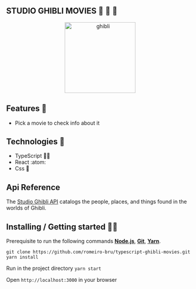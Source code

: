 ## STUDIO GHIBLI MOVIES 🌰 🌱 🌳

<p  align="center">
<img  src="https://media.giphy.com/media/Mbq13NNZn0J7a/giphy.gif?cid=790b761167844d4788a2547daa934605f90eff7e37ede823&rid=giphy.gif&ct=g"  height="190" alt="ghibli">
</p>

## Features 👾 
* Pick a movie to check info about it

## Technologies :mag_right:
* TypeScript 🔮💆
* React :atom:
* Css :nail_care:

## Api Reference
The [Studio Ghibli API](https://ghibliapi.herokuapp.com/) catalogs the people, places, and things found in the worlds of Ghibli.


## Installing / Getting started 👨‍🏭

Prerequisite to run the following commands <strong>[Node.js](https://nodejs.org/en/download/)</strong>, 
                           <strong>[Git](https://git-scm.com/downloads)</strong>, 
                           <strong>[Yarn](https://yarnpkg.com/)</strong>.
<br>
```
git clone https://github.com/romeiro-bru/typescript-ghibli-movies.git
yarn install
```

Run in the project directory ```yarn start```

Open ```http://localhost:3000``` in your browser
